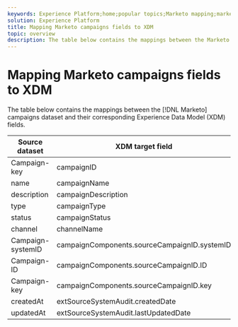 ```yaml
---
keywords: Experience Platform;home;popular topics;Marketo mapping;marketo mapping;Campaigns;campaigns;Campaigns mapping;campaigns mapping
solution: Experience Platform
title: Mapping Marketo campaigns fields to XDM
topic: overview
description: The table below contains the mappings between the Marketo campaigns dataset and its corresponding XDM fields.
---
```


# Mapping Marketo campaigns fields to XDM

The table below contains the mappings between the [!DNL Marketo] campaigns dataset and their corresponding Experience Data Model (XDM) fields.

| Source dataset | XDM target field |
| -------------- | ---------------- |
| Campaign-key | campaignID |
| name | campaignName |
| description | campaignDescription |
| type | campaignType |
| status | campaignStatus |
| channel | channelName |
| Campaign-systemID | campaignComponents.sourceCampaignID.systemID |
| Campaign-ID | campaignComponents.sourceCampaignID.ID |
| Campaign-key | campaignComponents.sourceCampaignID.key |
| createdAt | extSourceSystemAudit.createdDate |
| updatedAt | extSourceSystemAudit.lastUpdatedDate |